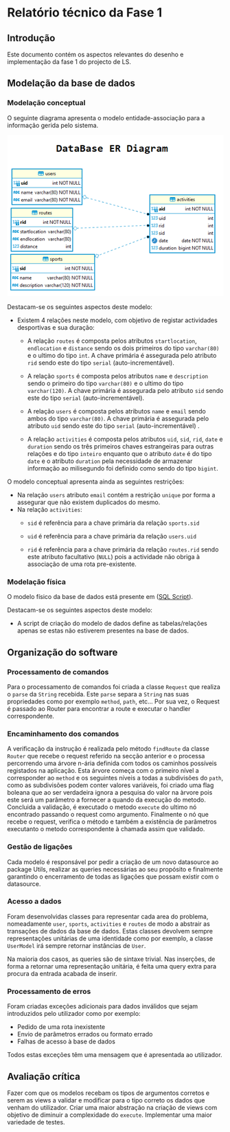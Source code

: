 # Relatório técnico da Fase 1

## Introdução

Este documento contém os aspectos relevantes do desenho e implementação da fase 1 do projecto de LS.

## Modelação da base de dados

### Modelação conceptual ###

O seguinte diagrama apresenta o modelo entidade-associação para a informação gerida pelo sistema. 

![Diagrama Entidade-associação](ERDiagram.png)

Destacam-se os seguintes aspectos deste modelo:

* Existem 4 relações neste modelo, com objetivo de registar actividades desportivas e sua duração:
    * A relação `routes` é composta pelos atributos `startlocation`, `endlocation` e `distance` sendo os dois primeiros do tipo `varchar(80)` e o ultimo do tipo `int`. A chave primária é assegurada pelo atributo `rid` sendo este do tipo `serial` (auto-incrementável). 
    
    * A relação `sports` é composta pelos atributos `name` e `description` sendo o primeiro do tipo `varchar(80)` e o ultimo do tipo `varchar(120)`. A chave primária é assegurada pelo atributo `sid` sendo este do tipo `serial` (auto-incrementável).
    
    * A relação `users` é composta pelos atributos `name` e `email` sendo ambos do tipo `varchar(80)`. A chave primária é assegurada pelo atributo `uid` sendo este do tipo `serial` (auto-incrementável) .
    
    * A relação `activities` é composta pelos atributos `uid`, `sid`, `rid`, `date` e `duration` sendo os três primeiros chaves estrangeiras para outras relações e do tipo `inteiro` enquanto que o atributo `date` é do tipo `date` e o atributo `duration` pela necessidade de armazenar informação ao milisegundo foi definido como sendo do tipo `bigint`.


O modelo conceptual apresenta ainda as seguintes restrições:

* Na relação `users` atributo `email` contém a restrição `unique` por forma a assegurar que não existem duplicados do mesmo.
* Na relação  `activities`:
    * `sid` é referência para a chave primária da relação `sports.sid`
    
    * `uid` é referência para a chave primária da relação `users.uid`
    
    * `rid` é referência para a chave primária da relação `routes.rid` sendo este atributo facultativo (`NULL`) pois a actividade não obriga à associação de uma rota pre-existente.
    
### Modelação física ###

O modelo físico da base de dados está presente em ([SQL Script](../src/scripts/sql/createSchema.sql)).

Destacam-se os seguintes aspectos deste modelo:

* A script de criação do modelo de dados define as tabelas/relações apenas se estas não estiverem presentes na base de dados.

## Organização do software

### Processamento de comandos

Para o processamento de comandos foi criada a classe `Request` que realiza o `parse` da `String` recebida. Este `parse` 
separa a `String` nas suas propriedades como por exemplo `method`, `path`, etc...
Por sua vez, o Request é passado ao Router para encontrar a route e executar o handler correspondente.

### Encaminhamento dos comandos

A verificação da instrução é realizada pelo método `findRoute` da classe `Router` que recebe o request 
referido na secção anterior e o processa percorrendo uma árvore n-ária definida com todos os caminhos possíveis registados na aplicação. 
Esta árvore começa com o primeiro nível a corresponder ao `method` e os seguintes níveis a todas a subdivisões do `path`,
como as subdivisões podem conter valores variáveis, foi criado uma flag boleana que ao ser verdadeira ignora a pesquisa do valor na àrvore pois este
será um parâmetro a fornecer a quando da execução do metodo.
Concluida a validação, é executado o metodo `execute` do ultimo nó encontrado passando o request como argumento. 
Finalmente o nó que recebe o request, verifica o método e também a existência de parâmetros 
executanto o metodo correspondente à chamada assim que validado.


### Gestão de ligações

Cada modelo é responsável por pedir a criação de um novo datasource ao package Utils, realizar as queries necessárias 
ao seu propósito e finalmente garantindo o encerramento de todas as ligações que possam existir com o datasource.

### Acesso a dados

Foram desenvolvidas classes para representar cada area do problema, nomeadamente `user`, `sports`, `activities` e `routes` de modo
a abstrair as transações de dados da base de dados. Estas classes devolvem sempre representações unitárias de uma identidade
como por exemplo, a classe `UserModel` irá sempre retornar instâncias de `User`.  

Na maioria dos casos, as queries são de sintaxe trivial. Nas inserções, de forma a retornar uma representação unitária, 
é feita uma query extra para procura da entrada acabada de inserir.

### Processamento de erros

Foram criadas exceções adicionais para dados inválidos que sejam introduzidos pelo utilizador como por exemplo:

* Pedido de uma rota inexistente
* Envio de parâmetros errados ou formato errado
* Falhas de acesso à base de dados

Todos estas exceções têm uma mensagem que é apresentada ao utilizador.

## Avaliação crítica

Fazer com que os modelos recebam os tipos de argumentos corretos e serem as views a validar e modificar para o tipo correto
os dados que venham do utilizador.
Criar uma maior abstração na criação de views com objetivo de diminuir a complexidade do `execute`.
Implementar uma maior variedade de testes.